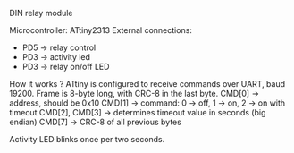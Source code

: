 DIN relay module

Microcontroller: ATtiny2313
External connections:
 * PD5 -> relay control
 * PD3 -> activity led
 * PD3 -> relay on/off LED

How it works ?
ATtiny is configured to receive commands over UART, baud 19200.
Frame is 8-byte long, with CRC-8 in the last byte.
CMD[0] -> address, should be 0x10
CMD[1] -> command: 0 -> off, 1 -> on, 2 -> on with timeout
CMD[2], CMD[3] -> determines timeout value in seconds (big endian)
CMD[7] -> CRC-8 of all previous bytes

Activity LED blinks once per two seconds.

